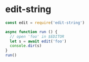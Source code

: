 edit-string
===========

```js
const edit = require('edit-string')

async function run () {
  // open 'foo' in $EDITOR
  let s = await edit('foo')
  console.dir(s)
}
run()
```
